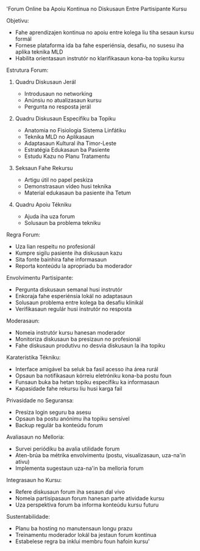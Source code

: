 'Forum Online ba Apoiu Kontinua no Diskusaun Entre Partisipante Kursu

Objetivu:
- Fahe aprendizajen kontinua no apoiu entre kolega liu tiha sesaun kursu formál 
- Fornese plataforma ida ba fahe esperiénsia, desafiu, no susesu iha aplika teknika MLD
- Habilita orientasaun instrutór no klarifikasaun kona-ba topiku kursu

Estrutura Forum:
1. Quadru Diskusaun Jerál
   - Introdusaun no networking
   - Anúnsiu no atualizasaun kursu
   - Pergunta no resposta jerál

2. Quadru Diskusaun Específiku ba Topiku
   - Anatomia no Fisiologia Sistema Linfátiku
   - Teknika MLD no Aplikasaun
   - Adaptasaun Kultural iha Timor-Leste
   - Estratégia Edukasaun ba Pasiente
   - Estudu Kazu no Planu Tratamentu

3. Seksaun Fahe Rekursu
   - Artigu útil no papel peskiza
   - Demonstrasaun vídeo husi teknika
   - Material edukasaun ba pasiente iha Tetum

4. Quadru Apoiu Tékniku
   - Ajuda iha uza forum
   - Solusaun ba problema tekniku

Regra Forum:
- Uza lian respeitu no profesionál
- Kumpre sigilu pasiente iha diskusaun kazu
- Sita fonte bainhira fahe informasaun
- Reporta konteúdu la apropriadu ba moderador

Envolvimentu Partisipante:
- Pergunta diskusaun semanal husi instrutór
- Enkoraja fahe esperiénsia lokál no adaptasaun
- Solusaun problema entre kolega ba desafiu klinikál
- Verifikasaun regulár husi instrutór no resposta

Moderasaun:
- Nomeia instrutór kursu hanesan moderador
- Monitoriza diskusaun ba presizaun no profesionál
- Fahe diskusaun produtivu no desvia diskusaun la iha topiku

Karaterístika Tékniku:
- Interface amigável ba seluk ba fasil acesso iha área rurál
- Opsaun ba notifikasaun kórreiu eletróniku kona-ba postu foun
- Funsaun buka ba hetan topiku específiku ka informasaun
- Kapasidade fahe rekursu liu husi karga fail

Privasidade no Seguransa:
- Presiza login seguru ba asesu
- Opsaun ba postu anónimu iha topiku sensível
- Backup regulár ba konteúdu forum

Avaliasaun no Melloria:
- Survei periódiku ba avalia utilidade forum
- Aten-brúa ba métrika envolvimentu (postu, visualizasaun, uza-na'in ativu)
- Implementa sugestaun uza-na'in ba melloria forum

Integrasaun ho Kursu:
- Refere diskusaun forum iha sesaun dal vivo
- Nomeia partisipasaun forum hanesan parte atividade kursu
- Uza perspektiva forum ba informa konteúdu kursu futuru

Sustentabilidade:
- Planu ba hosting no manutensaun longu prazu
- Treinamentu moderador lokál ba jestaun forum kontinua
- Estabelese regra ba inklui membru foun hafoin kursu'
